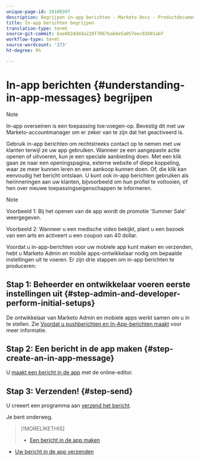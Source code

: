 ```yaml
---
unique-page-id: 10100397
description: Begrijpen in-app berichten - Marketo Docs - Productdocumentatie
title: In-app berichten begrijpen
translation-type: tm+mt
source-git-commit: 6ae882dddda220f7067babbe5a057eec82601abf
workflow-type: tm+mt
source-wordcount: '273'
ht-degree: 0%

---
```



# In-app berichten {#understanding-in-app-messages} begrijpen

>[!NOTE]
>
>In-app overseinen is een toepassing toe:voegen-op. Bevestig dit met uw Marketo-accountmanager om er zeker van te zijn dat het geactiveerd is.

Gebruik in-app berichten om rechtstreeks contact op te nemen met uw klanten terwijl ze uw app gebruiken. Wanneer ze een aangepaste actie openen of uitvoeren, kun je een speciale aanbieding doen. Met een klik gaan ze naar een openingspagina, externe website of diepe koppeling, waar ze meer kunnen leren en een aankoop kunnen doen. Of, die klik kan eenvoudig het bericht ontslaan.  U kunt ook in-app berichten gebruiken als herinneringen aan uw klanten, bijvoorbeeld om hun profiel te voltooien, of hen over nieuwe toepassingseigenschappen te informeren.

>[!NOTE]
>
>Voorbeeld 1: Bij het openen van de app wordt de promotie &#39;Summer Sale&#39; weergegeven.
>
>Voorbeeld 2: Wanneer u een medische video bekijkt, plant u een bezoek van een arts en activeert u een coupon van 40 dollar.

Voordat u in-app-berichten voor uw mobiele app kunt maken en verzenden, hebt u Marketo Admin en mobile apps-ontwikkelaar nodig om bepaalde instellingen uit te voeren.  Er zijn drie stappen om in-app berichten te produceren:

## Stap 1: Beheerder en ontwikkelaar voeren eerste instellingen uit {#step-admin-and-developer-perform-initial-setups}

De ontwikkelaar van Marketo Admin en mobiele apps werkt samen om u in te stellen. Zie [Voordat u pushberichten en In-App-berichten maakt](/help/marketo/product-docs/mobile-marketing/admin/before-you-create-push-notifications-and-in-app-messages.md) voor meer informatie.

## Stap 2: Een bericht in de app maken {#step-create-an-in-app-message}

U [maakt een bericht in de app](https://docs.marketo.com/display/docs/create+an+in-app+message) met de online-editor.

## Stap 3: Verzenden! {#step-send}

U creeert een programma aan [verzend het bericht](https://docs.marketo.com/display/docs/send+your+in-app+message).

Je bent onderweg.

>[!MORELIKETHIS]
>
>* [Een bericht in de app maken](https://docs.marketo.com/display/docs/create+an+in-app+message)
   >
   >
* [Uw bericht in de app verzenden](https://docs.marketo.com/display/docs/send+your+in-app+message)

